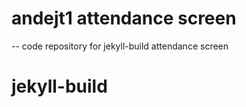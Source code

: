 # andejt1 attendance screen
-- code repository for jekyll-build attendance screen
# jekyll-build


 
